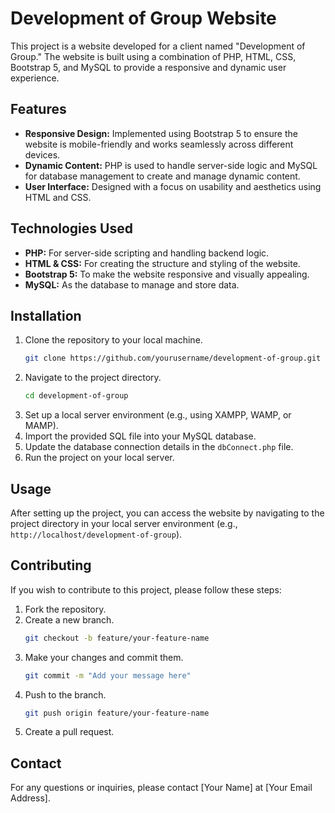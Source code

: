 # Development of Group Website

This project is a website developed for a client named "Development of Group." The website is built using a combination of PHP, HTML, CSS, Bootstrap 5, and MySQL to provide a responsive and dynamic user experience.

## Features

- **Responsive Design:** Implemented using Bootstrap 5 to ensure the website is mobile-friendly and works seamlessly across different devices.
- **Dynamic Content:** PHP is used to handle server-side logic and MySQL for database management to create and manage dynamic content.
- **User Interface:** Designed with a focus on usability and aesthetics using HTML and CSS.

## Technologies Used

- **PHP:** For server-side scripting and handling backend logic.
- **HTML & CSS:** For creating the structure and styling of the website.
- **Bootstrap 5:** To make the website responsive and visually appealing.
- **MySQL:** As the database to manage and store data.

## Installation

1. Clone the repository to your local machine.
    ```bash
    git clone https://github.com/yourusername/development-of-group.git
    ```
2. Navigate to the project directory.
    ```bash
    cd development-of-group
    ```
3. Set up a local server environment (e.g., using XAMPP, WAMP, or MAMP).
4. Import the provided SQL file into your MySQL database.
5. Update the database connection details in the `dbConnect.php` file.
6. Run the project on your local server.

## Usage

After setting up the project, you can access the website by navigating to the project directory in your local server environment (e.g., `http://localhost/development-of-group`).

## Contributing

If you wish to contribute to this project, please follow these steps:

1. Fork the repository.
2. Create a new branch.
    ```bash
    git checkout -b feature/your-feature-name
    ```
3. Make your changes and commit them.
    ```bash
    git commit -m "Add your message here"
    ```
4. Push to the branch.
    ```bash
    git push origin feature/your-feature-name
    ```
5. Create a pull request.


## Contact

For any questions or inquiries, please contact [Your Name] at [Your Email Address].
